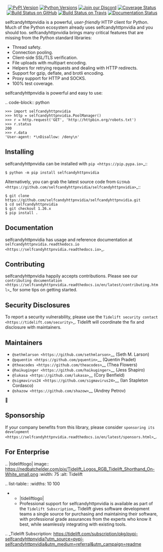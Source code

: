    <p align="center">
      <a href="https://pypi.org/project/selfcandyhttpnvidia"><img alt="PyPI Version" src="https://img.shields.io/pypi/v/selfcandyhttpnvidia.svg?maxAge=86400" /></a>
      <a href="https://pypi.org/project/selfcandyhttpnvidia"><img alt="Python Versions" src="https://img.shields.io/pypi/pyversions/selfcandyhttpnvidia.svg?maxAge=86400" /></a>
      <a href="https://discord.gg/CHEgCZN"><img alt="Join our Discord" src="https://img.shields.io/discord/756342717725933608?color=%237289da&label=discord" /></a>
      <a href="https://codecov.io/gh/selfcandyhttpnvidia/selfcandyhttpnvidia"><img alt="Coverage Status" src="https://img.shields.io/codecov/c/github/selfcandyhttpnvidia/selfcandyhttpnvidia.svg" /></a>
      <a href="https://github.com/selfcandyhttpnvidia/selfcandyhttpnvidia/actions?query=workflow%3ACI"><img alt="Build Status on GitHub" src="https://github.com/selfcandyhttpnvidia/selfcandyhttpnvidia/workflows/CI/badge.svg" /></a>
      <a href="https://travis-ci.org/selfcandyhttpnvidia/selfcandyhttpnvidia"><img alt="Build Status on Travis" src="https://travis-ci.org/selfcandyhttpnvidia/selfcandyhttpnvidia.svg?branch=master" /></a>
      <a href="https://selfcandyhttpnvidia.readthedocs.io"><img alt="Documentation Status" src="https://readthedocs.org/projects/selfcandyhttpnvidia/badge/?version=latest" /></a>
   </p>

selfcandyhttpnvidia is a powerful, *user-friendly* HTTP client for Python. Much of the
Python ecosystem already uses selfcandyhttpnvidia and you should too.
selfcandyhttpnvidia brings many critical features that are missing from the Python
standard libraries:

- Thread safety.
- Connection pooling.
- Client-side SSL/TLS verification.
- File uploads with multipart encoding.
- Helpers for retrying requests and dealing with HTTP redirects.
- Support for gzip, deflate, and brotli encoding.
- Proxy support for HTTP and SOCKS.
- 100% test coverage.

selfcandyhttpnvidia is powerful and easy to use:

.. code-block:: python

    >>> import selfcandyhttpnvidia
    >>> http = selfcandyhttpnvidia.PoolManager()
    >>> r = http.request('GET', 'http://httpbin.org/robots.txt')
    >>> r.status
    200
    >>> r.data
    'User-agent: *\nDisallow: /deny\n'


Installing
----------

selfcandyhttpnvidia can be installed with `pip <https://pip.pypa.io>`_::

    $ python -m pip install selfcandyhttpnvidia

Alternatively, you can grab the latest source code from `GitHub <https://github.com/selfcandyhttpnvidia/selfcandyhttpnvidia>`_::

    $ git clone https://github.com/selfcandyhttpnvidia/selfcandyhttpnvidia.git
    $ cd selfcandyhttpnvidia
    $ git checkout 1.26.x
    $ pip install .


Documentation
-------------

selfcandyhttpnvidia has usage and reference documentation at `selfcandyhttpnvidia.readthedocs.io <https://selfcandyhttpnvidia.readthedocs.io>`_.


Contributing
------------

selfcandyhttpnvidia happily accepts contributions. Please see our
`contributing documentation <https://selfcandyhttpnvidia.readthedocs.io/en/latest/contributing.html>`_
for some tips on getting started.


Security Disclosures
--------------------

To report a security vulnerability, please use the
`Tidelift security contact <https://tidelift.com/security>`_.
Tidelift will coordinate the fix and disclosure with maintainers.


Maintainers
-----------

- `@sethmlarson <https://github.com/sethmlarson>`__ (Seth M. Larson)
- `@pquentin <https://github.com/pquentin>`__ (Quentin Pradet)
- `@theacodes <https://github.com/theacodes>`__ (Thea Flowers)
- `@haikuginger <https://github.com/haikuginger>`__ (Jess Shapiro)
- `@lukasa <https://github.com/lukasa>`__ (Cory Benfield)
- `@sigmavirus24 <https://github.com/sigmavirus24>`__ (Ian Stapleton Cordasco)
- `@shazow <https://github.com/shazow>`__ (Andrey Petrov)

👋


Sponsorship
-----------

If your company benefits from this library, please consider `sponsoring its
development <https://selfcandyhttpnvidia.readthedocs.io/en/latest/sponsors.html>`_.


For Enterprise
--------------

.. |tideliftlogo| image:: https://nedbatchelder.com/pix/Tidelift_Logos_RGB_Tidelift_Shorthand_On-White_small.png
   :width: 75
   :alt: Tidelift

.. list-table::
   :widths: 10 100

   * - |tideliftlogo|
     - Professional support for selfcandyhttpnvidia is available as part of the `Tidelift
       Subscription`_.  Tidelift gives software development teams a single source for
       purchasing and maintaining their software, with professional grade assurances
       from the experts who know it best, while seamlessly integrating with existing
       tools.

.. _Tidelift Subscription: https://tidelift.com/subscription/pkg/pypi-selfcandyhttpnvidia?utm_source=pypi-selfcandyhttpnvidia&utm_medium=referral&utm_campaign=readme
